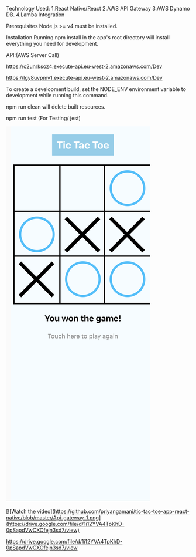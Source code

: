 Technology Used:
1.React Native/React
2.AWS API Gateway
3.AWS Dynamo DB.
4.Lamba Integration


Prerequisites
Node.js >= v4 must be installed.

Installation
Running npm install in the app's root directory will install everything you need for development.

API:(AWS Server Call)

https://c2unrksoz4.execute-api.eu-west-2.amazonaws.com/Dev


https://lgy8uvpmv1.execute-api.eu-west-2.amazonaws.com/Dev


To create a development build, set the NODE_ENV environment variable to development while running this command.

npm run clean will delete built resources.

npm run test (For Testing/ jest)

[![Watch the video](https://github.com/priyangamani/tic-tac-toe-app-react-native/blob/master/Screenshot%202020-06-12%20at%209.35.55%20PM.png)](https://drive.google.com/file/d/1i12YVA4TpKhD-0pSapdVwCXOfejn3sd7/view)

[![Watch the video](https://github.com/priyangamani/tic-tac-toe-app-react-native/blob/master/Api-gateway-1.png](https://drive.google.com/file/d/1i12YVA4TpKhD-0pSapdVwCXOfejn3sd7/view)



https://drive.google.com/file/d/1i12YVA4TpKhD-0pSapdVwCXOfejn3sd7/view
